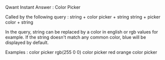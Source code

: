 Qwant Instant Answer : Color Picker

Called by the following query : string + color picker + string 
                                string + picker color + string

In the query, string can be replaced by a color in english or rgb values for example.
If the string doesn't match any common color, blue will be displayed by default.

Examples : color picker rgb(255 0 0)
           color picker red
           orange color picker
